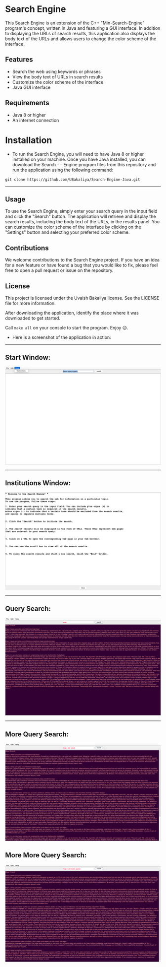 <!-- @format -->

# Search Engine
This Search Engine is an extension of the C++ "Min-Search-Engine" program's concept, written in Java and featuring a GUI interface. In addition to displaying the URLs of search results, this application also displays the body text of the URLs and allows users to change the color scheme of the interface.

## Features
- Search the web using keywords or phrases
- View the body text of URLs in search results
- Customize the color scheme of the interface
- Java GUI interface


## Requirements
- Java 8 or higher
- An internet connection

# Installation
- To run the Search Engine, you will need to have Java 8 or higher installed on your machine. Once you have Java installed, you can download the Search - - Engine program files from this repository and run the application using the following command:
```
git clone https://github.com/UBakaliya/Search-Engine-Java.git
```
---
## Usage
To use the Search Engine, simply enter your search query in the input field and click the "Search" button. The application will retrieve and display the search results, including the body text of the URLs, in the results panel. You can customize the color scheme of the interface by clicking on the "Settings" button and selecting your preferred color scheme.


## Contributions
We welcome contributions to the Search Engine project. If you have an idea for a new feature or have found a bug that you would like to fix, please feel free to open a pull request or issue on the repository.




## License
This project is licensed under the Uvaish Bakaliya license. See the LICENSE file for more information.


After downloading the application, identify the place where it was downloaded to get started.

Call `make all` on your console to start the program. Enjoy 😉.

- Here is a screenshot of the application in action:

---

## Start Window:

![Drag Racing](src/images/output1.png)

---

## Institutions Window:

![Drag Racing](src/images/output2.png)

---

## Query Search:

![Drag Racing](src/images/output3.png)

---

## More Query Search:

![Drag Racing](src/images/output4.png)

## More More Query Search:

![Drag Racing](src/images/output5.png)
